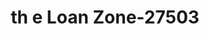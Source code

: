 ---
f_zip-code: 98382
f_state-code: WA
title: th e Loan Zone-27503
f_phone: 360-683-9663
f_city-only: Sequim
f_address: 680 W Washington Street Sequim
f_location-unique-id: '27503'
slug: th-e-loan-zone-27503
updated-on: '2024-05-30T13:46:58.046Z'
created-on: '2024-05-30T13:36:59.803Z'
published-on: '2024-05-30T13:54:32.469Z'
f_city-state: cms/city/sequim-wa.md
f_company: cms/company/th-e-loan-zone.md
f_state: cms/state/washington.md
layout: '[payday-loan].html'
tags: payday-loan
---